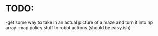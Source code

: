 # TODO: 
-get some way to take in an actual picture of a maze and turn it into np array
-map policy stuff to robot actions (should be easy ish)
